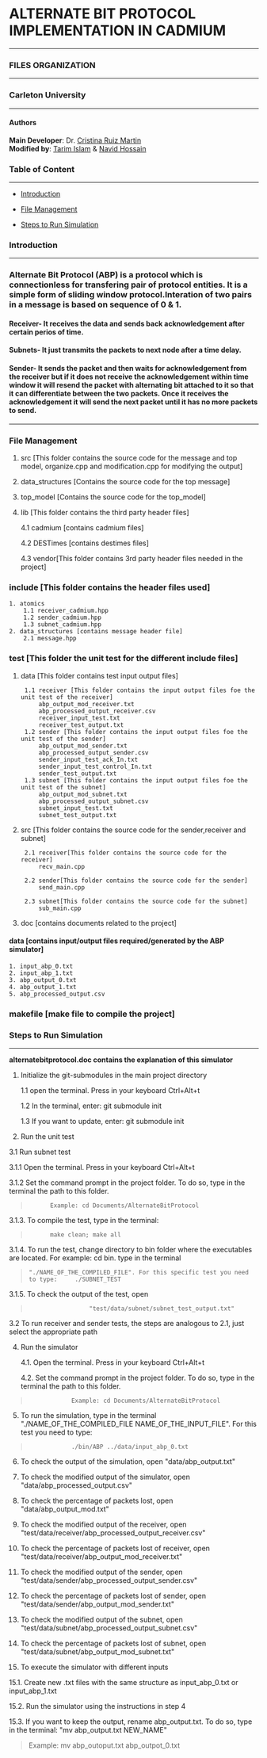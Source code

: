 # **ALTERNATE BIT PROTOCOL IMPLEMENTATION IN CADMIUM**
---
### FILES ORGANIZATION
---
### Carleton University
---
#### Authors

**Main Developer**: Dr. [Cristina Ruiz Martin](https://github.com/cruizm)<br>
**Modified by**: [Tarim Islam](https://github.com/tarimislam) & [Navid Hossain](https://github.com/navid-hossain)

### Table of Content
---
- [Introduction](#Introduction)

- [File Management](#File-Management)

- [Steps to Run Simulation](#Steps-To-Run-Simulation) 


### Introduction
---
### Alternate Bit Protocol (ABP) is a protocol which is connectionless for transfering pair of protocol entities. It is a simple form of sliding window protocol.Interation of two pairs in a message is based on sequence of 0 & 1. 
#### **Receiver**- It receives the data and sends back acknowledgement after certain perios of time.
#### **Subnets**- It just transmits the packets to next node after a time delay.
#### **Sender**-  It sends the packet and then waits for acknowledgement from the receiver but if it does not receive the acknowledgement within time window it will resend the packet with alternating bit attached to it so that it can differentiate between the two packets. Once it receives the acknowledgement it will send the next packet until it has no more packets to send.
---
### File Management

1. src [This folder contains the source code for the message and top model, organize.cpp and modification.cpp for modifying the output]

2. data_structures [Contains the source code for the top message]

3. top_model [Contains the source code for the top_model]

4. lib [This folder contains the third party header files]
   
   4.1 cadmium [contains cadmium files]
   
   4.2 DESTimes [contains destimes files]
   
   4.3 vendor[This folder contains 3rd party header files needed in the project]
   
   
### include [This folder contains the header files used]
	1. atomics
		1.1 receiver_cadmium.hpp
		1.2 sender_cadmium.hpp
		1.3 subnet_cadmium.hpp
	2. data_structures [contains message header file]
		2.1 message.hpp
		
### test [This folder the unit test for the different include files]
1. data [This folder contains test input output files]
		
		1.1 receiver [This folder contains the input output files foe the unit test of the receiver]
			abp_output_mod_receiver.txt
			abp_processed_output_receiver.csv
			receiver_input_test.txt
			receiver_test_output.txt
		1.2 sender [This folder contains the input output files foe the unit test of the sender]
			abp_output_mod_sender.txt
			abp_processed_output_sender.csv
			sender_input_test_ack_In.txt
			sender_input_test_control_In.txt
			sender_test_output.txt
		1.3 subnet [This folder contains the input output files foe the unit test of the subnet]
			abp_output_mod_subnet.txt
			abp_processed_output_subnet.csv
			subnet_input_test.txt
			subnet_test_output.txt
		
2. src [This folder contains the source code for the sender,receiver and subnet]
		
		2.1 receiver[This folder contains the source code for the receiver]
			recv_main.cpp
			
		2.2 sender[This folder contains the source code for the sender]
			send_main.cpp
			
		2.3 subnet[This folder contains the source code for the subnet]
			sub_main.cpp
			
3. doc [contains documents related to the project]

#### data [contains input/output files required/generated by the ABP simulator]
	1. input_abp_0.txt
	2. input_abp_1.txt
	3. abp_output_0.txt
	4. abp_output_1.txt
	5. abp_processed_output.csv
	
### makefile [make file to compile the project]
	
### Steps to Run Simulation
---
**alternatebitprotocol.doc contains the explanation of this simulator**
       
 
 1. Initialize the git-submodules in the main project directory
 
    1.1 open the terminal. Press in your keyboard       Ctrl+Alt+t
    
    1.2 In the terminal, enter:      git submodule init
    
    1.3 If you want to update, enter:        git submodule init
 
 2. Run the unit test
       
3.1  Run subnet test

 3.1.1 Open the terminal. Press in your keyboard Ctrl+Alt+t
 
 3.1.2 Set the command prompt in the project folder. To do so, type in the terminal the path to this folder.
>			Example: cd Documents/AlternateBitProtocol

 3.1.3. To compile the test, type in the terminal:
>			make clean; make all

 3.1.4. To run the test, change directory to bin folder where the executables are located. For example: cd bin. type in the terminal                        
>     "./NAME_OF_THE_COMPILED_FILE". For this specific test you need to type:     ./SUBNET_TEST

 3.1.5.  To check the output of the test, open               
>                      "test/data/subnet/subnet_test_output.txt"

3.2  To run receiver and sender tests, the steps are analogous to 2.1, just select the appropriate path

4. Run the simulator

   4.1. Open the terminal. Press in your keyboard Ctrl+Alt+t
   
   4.2. Set the command prompt in the project folder. To do so, type in the terminal the path to this folder.
>		          Example: cd Documents/AlternateBitProtocol

5. To run the simulation, type in the terminal "./NAME_OF_THE_COMPILED_FILE NAME_OF_THE_INPUT_FILE". For this test you need to type:
>	              ./bin/ABP ../data/input_abp_0.txt

6. To check the output of the simulation, open  "data/abp_output.txt"

7. To check the modified output of the simulator, open "data/abp_processed_output.csv"

8. To check the percentage of packets lost, open "data/abp_output_mod.txt"

9. To check the modified output of the receiver, open "test/data/receiver/abp_processed_output_receiver.csv"

10. To check the percentage of packets lost of receiver, open "test/data/receiver/abp_output_mod_receiver.txt"

11. To check the modified output of the sender, open "test/data/sender/abp_processed_output_sender.csv"

12. To check the percentage of packets lost of sender, open "test/data/sender/abp_output_mod_sender.txt"

13. To check the modified output of the subnet, open "test/data/subnet/abp_processed_output_subnet.csv"

14. To check the percentage of packets lost of subnet, open "test/data/subnet/abp_output_mod_subnet.txt"

15. To execute the simulator with different inputs

 15.1. Create new .txt files with the same structure as input_abp_0.txt or input_abp_1.txt
 
 15.2. Run the simulator using the instructions in step 4
 
 15.3. If you want to keep the output, rename abp_output.txt. To do so, type in the terminal: "mv abp_output.txt NEW_NAME"
  >    Example: mv abp_outoput.txt abp_outpot_0.txt

